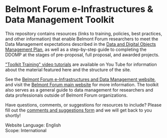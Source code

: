 # Belmont Forum e-Infrastructures & Data Management Toolkit  

This repository contains resources (links to training, policies, best practices, and other information) that enable Belmont Forum researchers to meet the Data Management expectations described in the <a href="http://www.bfe-inf.org/sites/default/files/doc-repository/CRA_Data_Digital_Outputs_Management_Annex_20180501.pdf">Data and Digital Objects Management Plan</a>, as well as a step-by-step guide to completing the DDOMP at the stages of pre-proposal, full proposal, and awarded projects. 

<a href="https://www.youtube.com/watch?v=2qQeDCB3XhU&list=PLq4USJIxTB6TYUgkJ0OX3WSCboXAJ5AcA">"Toolkit Training" video tutorials</a> are available on You Tube for information about the material featured here and the structure of the site. 

See the <a href="http://www.bfe-inf.org/">Belmont Forum e-Infrastructures and Data Management website</a>, and visit the <a href="http://www.belmontforum.org/">Belmont Forum main website</a> for more information. The toolkit also serves as a general guide to data management for researchers and data professionals outside of Belmont Forum organizations.

Have questions, comments, or suggestions for resources to include? Please fill out the <a href="https://docs.google.com/forms/d/e/1FAIpQLSf5AnpvrwlnEog7w0bbIIMbjYrz-XNPZKJDoAZM2_0I-5XEvQ/viewform?usp=sf_link">comments and suggestions form</a> and we will get back to you shortly!

Website Language: English   
Scope: International
